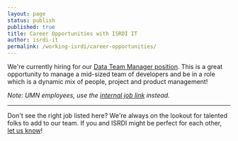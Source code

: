 ```yaml
---
layout: page
status: publish
published: true
title: Career Opportunities with ISRDI IT
author: isrdi-it
permalink: /working-isrdi/career-opportunities/
---
```


We're currently hiring for our [Data Team Manager position](https://hr.myu.umn.edu/jobs/ext/358945). This is a great opportunity to manage a mid-sized team of developers and be in a role which is a dynamic mix of people, project and product management!

_Note: UMN employees, use the [internal job link](https://hr.myu.umn.edu/jobs/int/358945) instead._

---

Don't see the right job listed here?  We're always on the lookout for
talented folks to add to our team. If you and ISRDI might be perfect for each
other, <a href="http://tech.popdata.org/contact/">let us know</a>!
